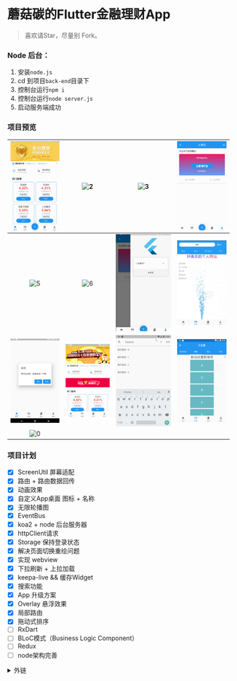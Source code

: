 # 蘑菇碳的Flutter金融理财App

> 喜欢请Star，尽量别 Fork。


### Node 后台：
1. 安装`node.js`
2. cd 到项目`back-end`目录下
3. 控制台运行`npm i`
4. 控制台运行`node server.js`
5. 启动服务端成功


### 项目预览
|![1](/preview/1.png)|![2](/preview/2.png)|![3](/preview/3.png)|![4](/preview/4.png)|
|:--:|:--:|:--:|:--:|
![5](/preview/5.png)|![6](/preview/6.png)|![7](/preview/7.png)|![8](/preview/8.png)|
|![9](/preview/9.png)|![update](/preview/update.gif)|![search](/preview/search.gif)|![reorder](/preview/reorder.gif)|
![0](/preview/0.png)|


### 项目计划
* [x] ScreenUtil 屏幕适配
* [x] 路由 + 路由数据回传
* [x] 动画效果
* [x] 自定义App桌面 图标 + 名称
* [x] 无限轮播图
* [x] EventBus
* [x] koa2 + node 后台服务器
* [x] httpClient请求
* [x] Storage 保持登录状态
* [x] 解决页面切换重绘问题
* [x] 实现 webview
* [x] 下拉刷新 + 上拉加载
* [x] keepa-live && 缓存Widget
* [x] 搜索功能
* [x] App 升级方案
* [x] Overlay 悬浮效果
* [x] 局部路由
* [x] 拖动式排序
* [ ] RxDart
* [ ] BLoC模式（Business Logic Component）
* [ ] Redux
* [ ] node架构完善

<details>
<summary>外链</summary>

* BLoC模式
* 能不能不使用setState就能刷新页面呢？如何在多个页面中共享状态？
* [API文档](https://flutter.io/docs/get-started/codelab)

</details>
